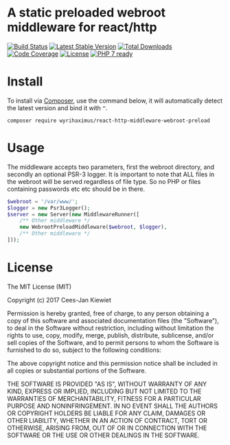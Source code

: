 # A static preloaded webroot middleware for react/http

[![Build Status](https://travis-ci.org/WyriHaximus/reactphp-http-middleware-webroot-preload.svg?branch=master)](https://travis-ci.org/WyriHaximus/reactphp-http-middleware-webroot-preload)
[![Latest Stable Version](https://poser.pugx.org/WyriHaximus/react-http-middleware-webroot-preload/v/stable.png)](https://packagist.org/packages/WyriHaximus/react-http-middleware-webroot-preload)
[![Total Downloads](https://poser.pugx.org/WyriHaximus/react-http-middleware-webroot-preload/downloads.png)](https://packagist.org/packages/WyriHaximus/react-http-middleware-webroot-preload)
[![Code Coverage](https://scrutinizer-ci.com/g/WyriHaximus/reactphp-http-middleware-webroot-preload/badges/coverage.png?b=master)](https://scrutinizer-ci.com/g/WyriHaximus/reactphp-http-middleware-webroot-preload/?branch=master)
[![License](https://poser.pugx.org/WyriHaximus/react-http-middleware-webroot-preload/license.png)](https://packagist.org/packages/WyriHaximus/react-http-middleware-webroot-preload)
[![PHP 7 ready](http://php7ready.timesplinter.ch/WyriHaximus/reactphp-http-middleware-webroot-preload/badge.svg)](https://travis-ci.org/WyriHaximus/reactphp-http-middleware-webroot-preload)

# Install

To install via [Composer](http://getcomposer.org/), use the command below, it will automatically detect the latest version and bind it with `^`.

```
composer require wyrihaximus/react-http-middleware-webroot-preload
```

# Usage

The middleware accepts two parameters, first the webroot directory, and secondly an optional PSR-3 logger.
It is important to note that ALL files in the webroot will be served regardless of file type. So no PHP or
files containing passwords etc etc should be in there.

```php
$webroot = '/var/www/';
$logger = new Psr3Logger(); 
$server = new Server(new MiddlewareRunner([
    /** Other middleware */
    new WebrootPreloadMiddleware($webroot, $logger),
    /** Other middleware */
]));
```

# License

The MIT License (MIT)

Copyright (c) 2017 Cees-Jan Kiewiet

Permission is hereby granted, free of charge, to any person obtaining a copy
of this software and associated documentation files (the "Software"), to deal
in the Software without restriction, including without limitation the rights
to use, copy, modify, merge, publish, distribute, sublicense, and/or sell
copies of the Software, and to permit persons to whom the Software is
furnished to do so, subject to the following conditions:

The above copyright notice and this permission notice shall be included in all
copies or substantial portions of the Software.

THE SOFTWARE IS PROVIDED "AS IS", WITHOUT WARRANTY OF ANY KIND, EXPRESS OR
IMPLIED, INCLUDING BUT NOT LIMITED TO THE WARRANTIES OF MERCHANTABILITY,
FITNESS FOR A PARTICULAR PURPOSE AND NONINFRINGEMENT. IN NO EVENT SHALL THE
AUTHORS OR COPYRIGHT HOLDERS BE LIABLE FOR ANY CLAIM, DAMAGES OR OTHER
LIABILITY, WHETHER IN AN ACTION OF CONTRACT, TORT OR OTHERWISE, ARISING FROM,
OUT OF OR IN CONNECTION WITH THE SOFTWARE OR THE USE OR OTHER DEALINGS IN THE
SOFTWARE.

